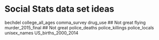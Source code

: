 # Social Stats data set ideas

bechdel
college_all_ages
comma_survey
drug_use ## Not great
flying
murder_2015_final ## Not great
police_deaths
police_killings
police_locals
unisex_names
US_births_2000_2014